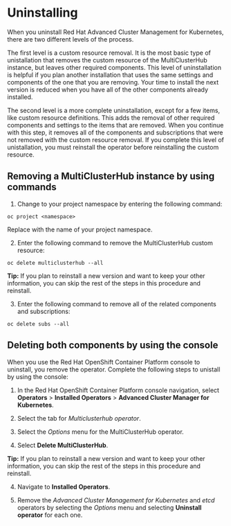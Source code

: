 # Uninstalling

When you uninstall Red Hat Advanced Cluster Management for Kubernetes, there are two different levels of the process. 

The first level is a custom resource removal. It is the most basic type of unistallation that removes the custom resource of the MultiClusterHub instance, but leaves other required components. This level of uninstallation is helpful if you plan another installation that uses the same settings and components of the one that you are removing. Your time to install the next version is reduced when you have all of the other components already installed. 

The second level is a more complete uninstallation, except for a few items, like custom resource definitions. This adds the removal of other required components and settings to the items that are removed. When you continue with this step, it removes all of the components and subscriptions that were not removed with the custom resource removal. If you complete this level of unistallation, you must reinstall the operator before reinstalling the custom resource.

## Removing a MultiClusterHub instance by using commands  

1. Change to your project namespace by entering the following command:

```
oc project <namespace>
```

  Replace <namespace> with the name of your project namespace.

2. Enter the following command to remove the MultiClusterHub custom resource:

```
oc delete multiclusterhub --all
```

  **Tip:** If you plan to reinstall a new version and want to keep your other information, you can skip the rest of the steps in this procedure and reinstall.  

3. Enter the following command to remove all of the related components and subscriptions:

```
oc delete subs --all
```

## Deleting both components by using the console

When you use the Red Hat OpenShift Container Platform console to uninstall, you remove the operator. Complete the following steps to unistall by using the console:

1. In the Red Hat OpenShift Container Platform console navigation, select **Operators** > **Installed Operators** > **Advanced Cluster Manager for Kubernetes**.

2. Select the tab for *Multiclusterhub operator*.

3. Select the *Options* menu for the MultiClusterHub operator. 

4. Select **Delete MultiClusterHub**.

  **Tip:** If you plan to reinstall a new version and want to keep your other information, you can skip the rest of the steps in this procedure and reinstall.  

4. Navigate to **Installed Operators**. 

5. Remove the *Advanced Cluster Management for Kubernetes* and *etcd* operators by selecting the *Options* menu and selecting **Uninstall operator** for each one.

